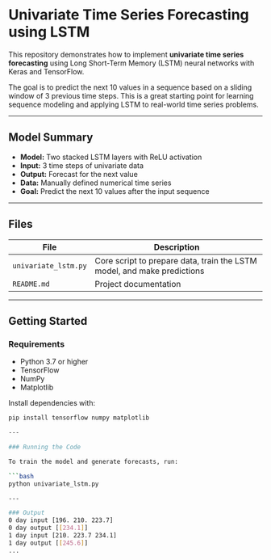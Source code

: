 # Univariate Time Series Forecasting using LSTM

This repository demonstrates how to implement **univariate time series forecasting** using Long Short-Term Memory (LSTM) neural networks with Keras and TensorFlow.

The goal is to predict the next 10 values in a sequence based on a sliding window of 3 previous time steps. This is a great starting point for learning sequence modeling and applying LSTM to real-world time series problems.

---

## Model Summary

- **Model:** Two stacked LSTM layers with ReLU activation
- **Input:** 3 time steps of univariate data
- **Output:** Forecast for the next value
- **Data:** Manually defined numerical time series
- **Goal:** Predict the next 10 values after the input sequence

---

## Files

| File | Description |
|------|-------------|
| `univariate_lstm.py` | Core script to prepare data, train the LSTM model, and make predictions |
| `README.md` | Project documentation |

---

## Getting Started

### Requirements

- Python 3.7 or higher
- TensorFlow
- NumPy
- Matplotlib

Install dependencies with:

```bash
pip install tensorflow numpy matplotlib

---

### Running the Code

To train the model and generate forecasts, run:

```bash
python univariate_lstm.py

---

### Output
0 day input [196. 210. 223.7]
0 day output [[234.1]]
1 day input [210. 223.7 234.1]
1 day output [[245.6]]
...

